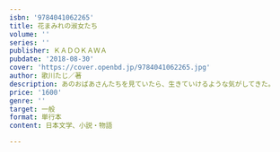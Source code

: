 ```yaml
---
isbn: '9784041062265'
title: 花まみれの淑女たち
volume: ''
series: ''
publisher: ＫＡＤＯＫＡＷＡ
pubdate: '2018-08-30'
cover: 'https://cover.openbd.jp/9784041062265.jpg'
author: 歌川たじ／著
description: あのおばあさんたちを見ていたら、生きていけるような気がしてきた。
price: '1600'
genre: ''
target: 一般
format: 単行本
content: 日本文学、小説・物語

---
```

